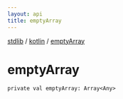 ```yaml
---
layout: api
title: emptyArray
---
```

[stdlib](../index.html) / [kotlin](index.html) / [emptyArray](emptyArray.html)

# emptyArray

```
private val emptyArray: Array<Any>
```
